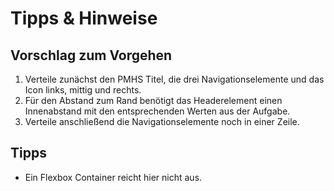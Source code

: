 # Tipps & Hinweise

## Vorschlag zum Vorgehen
1. Verteile zunächst den PMHS Titel, die drei Navigationselemente und das Icon links, mittig und rechts.
2. Für den Abstand zum Rand benötigt das Headerelement einen Innenabstand mit den entsprechenden Werten aus der Aufgabe.
3. Verteile anschließend die Navigationselemente noch in einer Zeile. 

## Tipps
- Ein Flexbox Container reicht hier nicht aus.
